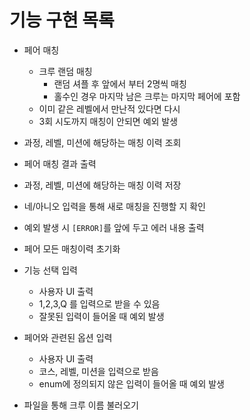 # 기능 구현 목록

- 페어 매칭
  - 크루 랜덤 매칭
    - 랜덤 셔플 후 앞에서 부터 2명씩 매칭 
    - 홀수인 경우 마지막 남은 크루는 마지막 페어에 포함
  - 이미 같은 레벨에서 만난적 있다면 다시
  - 3회 시도까지 매칭이 안되면 예외 발생

- 과정, 레벨, 미션에 해당하는 매칭 이력 조회
- 페어 매칭 결과 출력
- 과정, 레벨, 미션에 해당하는 매칭 이력 저장
- 네/아니오 입력을 통해 새로 매칭을 진행할 지 확인
- 예외 발생 시 `[ERROR]`를 앞에 두고 에러 내용 출력
- 페어 모든 매칭이력 초기화

- 기능 선택 입력
  - 사용자 UI 출력 
  - 1,2,3,Q 를 입력으로 받을 수 있음
  - 잘못된 입력이 들어올 때 예외 발생
- 페어와 관련된 옵션 입력
  - 사용자 UI 출력
  - 코스, 레벨, 미션을 입력으로 받음
  - enum에 정의되지 않은 입력이 들어올 때 예외 발생

- 파일을 통해 크루 이름 불러오기